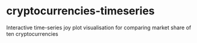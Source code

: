 # cryptocurrencies-timeseries
Interactive time-series joy plot visualisation for comparing market share of ten cryptocurrencies
